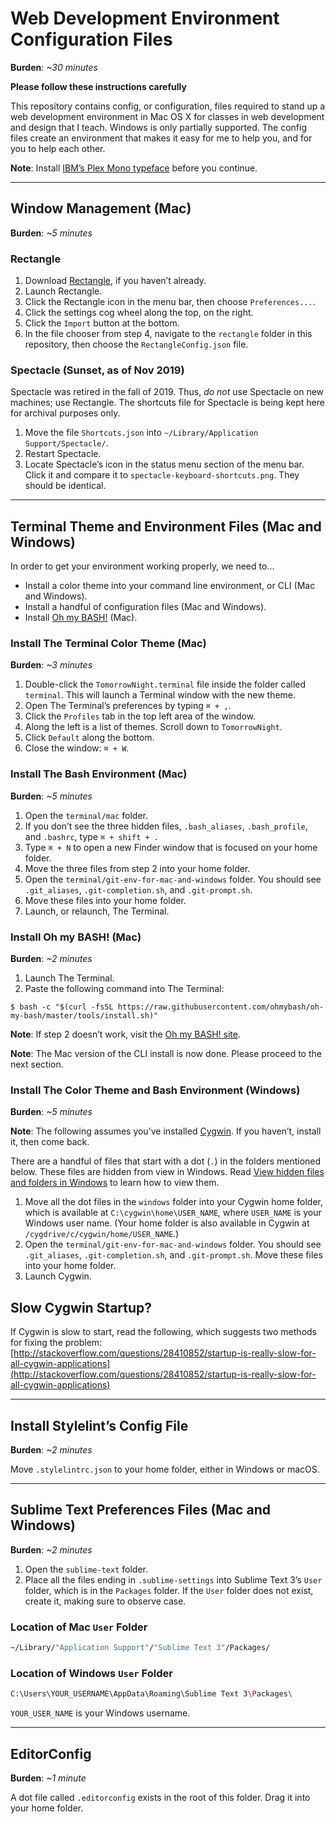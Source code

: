 # Web Development Environment Configuration Files

**Burden**: *~30 minutes*

**Please follow these instructions carefully**

This repository contains config, or configuration, files required to stand up a web development environment in Mac OS X for classes in web development and design that I teach. Windows is only partially supported. The config files create an environment that makes it easy for me to help you, and for you to help each other.

**Note**: Install [IBM’s Plex Mono typeface](https://github.com/IBM/plex/releases/tag/v6.1.1) before you continue.

---

## Window Management (Mac)
**Burden**: *~5 minutes*

### Rectangle
1. Download [Rectangle](https://rectangleapp.com/), if you haven’t already.
2. Launch Rectangle.
3. Click the Rectangle icon in the menu bar, then choose `Preferences...`.
4. Click the settings cog wheel along the top, on the right.
5. Click the `Import` button at the bottom.
6. In the file chooser from step 4, navigate to the `rectangle` folder in this repository, then choose the `RectangleConfig.json` file.

### Spectacle (Sunset, as of Nov 2019)
Spectacle was retired in the fall of 2019. Thus, *do not* use Spectacle on new machines; use Rectangle. The shortcuts file for Spectacle is being kept here for archival purposes only.

1. Move the file `Shortcuts.json` into `~/Library/Application Support/Spectacle/`.
2. Restart Spectacle.
3. Locate Spectacle’s icon in the status menu section of the menu bar. Click it and compare it to `spectacle-keyboard-shortcuts.png`. They should be identical.

---

## Terminal Theme and Environment Files (Mac and Windows)
In order to get your environment working properly, we need to...
* Install a color theme into your command line environment, or CLI (Mac and Windows).
* Install a handful of configuration files (Mac and Windows).
* Install [Oh my BASH!](https://ohmybash.nntoan.com/) (Mac).

### Install The Terminal Color Theme (Mac)
**Burden**: *~3 minutes*

1. Double-click the `TomorrowNight.terminal` file inside the folder called `terminal`. This will launch a Terminal window with the new theme.
2. Open The Terminal’s preferences by typing `⌘ + ,`.
3. Click the `Profiles` tab in the top left area of the window.
4. Along the left is a list of themes. Scroll down to `TomorrowNight`.
5. Click `Default` along the bottom.
6. Close the window: `⌘ + W`.

### Install The Bash Environment (Mac)
**Burden**: *~5 minutes*

1. Open the `terminal/mac` folder.
2. If you don’t see the three hidden files, `.bash_aliases`, `.bash_profile`, and `.bashrc`, type `⌘ + shift + .`
3. Type `⌘ + N` to open a new Finder window that is focused on your home folder.
4. Move the three files from step 2 into your home folder.
5. Open the `terminal/git-env-for-mac-and-windows` folder. You should see `.git_aliases`, `.git-completion.sh`, and `.git-prompt.sh`.
6. Move these files into your home folder.
7. Launch, or relaunch, The Terminal.

### Install Oh my BASH! (Mac)
**Burden**: *~2 minutes*

1. Launch The Terminal.
2. Paste the following command into The Terminal:
```shell
$ bash -c "$(curl -fsSL https://raw.githubusercontent.com/ohmybash/oh-my-bash/master/tools/install.sh)"
```

**Note**: If step 2 doesn’t work, visit the [Oh my BASH! site](https://ohmybash.nntoan.com/).

**Note**: The Mac version of the CLI install is now done. Please proceed to the next section.

### Install The Color Theme and Bash Environment (Windows)
**Burden**: *~5 minutes*

**Note**: The following assumes you’ve installed [Cygwin](https://cygwin.com/). If you haven’t, install it, then come back.

There are a handful of files that start with a dot (`.`) in the folders mentioned below. These files are hidden from view in Windows. Read [View hidden files and folders in Windows](https://support.microsoft.com/en-us/windows/view-hidden-files-and-folders-in-windows-97fbc472-c603-9d90-91d0-1166d1d9f4b5) to learn how to view them.

1. Move all the dot files in the `windows` folder into your Cygwin home folder, which is available at `C:\cygwin\home\USER_NAME`, where `USER_NAME` is your Windows user name. (Your home folder is also available in Cygwin at `/cygdrive/c/cygwin/home/USER_NAME`.)
2. Open the `terminal/git-env-for-mac-and-windows` folder. You should see `.git_aliases`, `.git-completion.sh`, and `.git-prompt.sh`. Move these files into your home folder.
3. Launch Cygwin.

## Slow Cygwin Startup?
If Cygwin is slow to start, read the following, which suggests two methods for fixing the problem:
[http://stackoverflow.com/questions/28410852/startup-is-really-slow-for-all-cygwin-applications](http://stackoverflow.com/questions/28410852/startup-is-really-slow-for-all-cygwin-applications)

---

## Install Stylelint’s Config File
**Burden**: *~2 minutes*

Move `.stylelintrc.json` to your home folder, either in Windows or macOS.

---

## Sublime Text Preferences Files (Mac and Windows)
**Burden**: *~2 minutes*

1. Open the `sublime-text` folder.
2. Place all the files ending in `.sublime-settings` into Sublime Text 3’s `User` folder, which is in the `Packages` folder. If the `User` folder does not exist, create it, making sure to observe case.

### Location of Mac `User` Folder
```bash
~/Library/"Application Support"/"Sublime Text 3"/Packages/
```

### Location of Windows `User` Folder
```bash
C:\Users\YOUR_USERNAME\AppData\Roaming\Sublime Text 3\Packages\
```

`YOUR_USER_NAME` is your Windows username.

---

## EditorConfig
**Burden**: *~1 minute*

A dot file called `.editorconfig` exists in the root of this folder. Drag it into your home folder.
